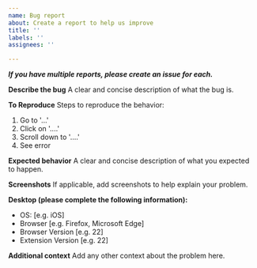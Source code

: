 ```yaml
---
name: Bug report
about: Create a report to help us improve
title: ''
labels: ''
assignees: ''

---
```


***If you have multiple reports, please create an issue for each.***

**Describe the bug**
A clear and concise description of what the bug is.

**To Reproduce**
Steps to reproduce the behavior:
1. Go to '...'
2. Click on '....'
3. Scroll down to '....'
4. See error

**Expected behavior**
A clear and concise description of what you expected to happen.

**Screenshots**
If applicable, add screenshots to help explain your problem.

**Desktop (please complete the following information):**
 - OS: [e.g. iOS]
 - Browser [e.g. Firefox, Microsoft Edge]
 - Browser Version [e.g. 22]
 - Extension Version [e.g. 22]

**Additional context**
Add any other context about the problem here.
